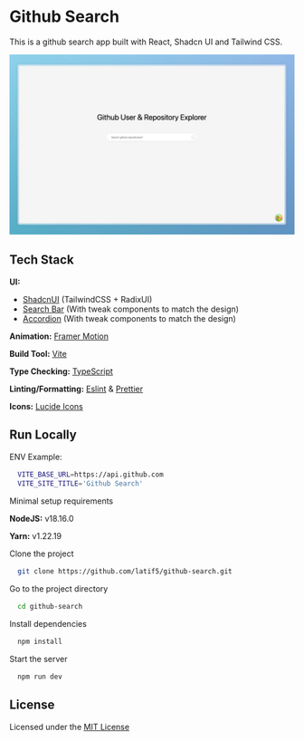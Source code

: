 # Github Search

This is a github search app built with React, Shadcn UI and Tailwind CSS.

![alt text](public/github-search.jpeg)


## Tech Stack

**UI:**
- [ShadcnUI](https://ui.shadcn.com) (TailwindCSS + RadixUI)
- [Search Bar](https://21st.dev/aceternity/placeholders-and-vanish-input/default) (With tweak components to match the design)
- [Accordion](https://21st.dev/fuma-nama/accordion/default) (With tweak components to match the design) 

**Animation:** [Framer Motion](https://framermotion.framer.website/)

**Build Tool:** [Vite](https://vitejs.dev/)


**Type Checking:** [TypeScript](https://www.typescriptlang.org/)

**Linting/Formatting:** [Eslint](https://eslint.org/) & [Prettier](https://prettier.io/)

**Icons:** [Lucide Icons](https://lucide.dev/)

## Run Locally

ENV Example:

```bash
  VITE_BASE_URL=https://api.github.com
  VITE_SITE_TITLE='Github Search'
```

Minimal setup requirements

**NodeJS:** v18.16.0

**Yarn:** v1.22.19

Clone the project

```bash
  git clone https://github.com/latif5/github-search.git
```

Go to the project directory

```bash
  cd github-search
```

Install dependencies

```bash
  npm install
```

Start the server

```bash
  npm run dev
```


## License

Licensed under the [MIT License](https://choosealicense.com/licenses/mit/)